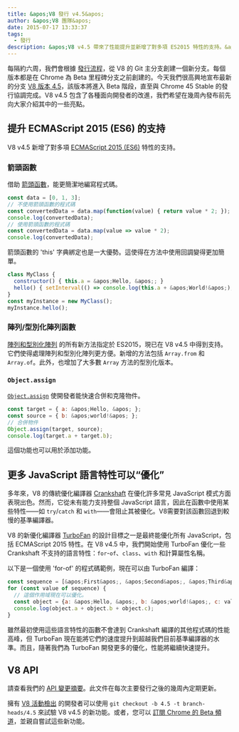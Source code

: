 ```yaml
---
title: &apos;V8 發行 v4.5&apos;
author: &apos;V8 團隊&apos;
date: 2015-07-17 13:33:37
tags:
  - 發行
description: &apos;V8 v4.5 帶來了性能提升並新增了對多項 ES2015 特性的支持。&apos;
---
```

每隔約六周，我們會根據 [發行流程](https://v8.dev/docs/release-process)，從 V8 的 Git 主分支創建一個新分支。每個版本都是在 Chrome 為 Beta 里程碑分支之前創建的。今天我們很高興地宣布最新的分支 [V8 版本 4.5](https://chromium.googlesource.com/v8/v8.git/+log/branch-heads/4.5)，該版本將進入 Beta 階段，直至與 Chrome 45 Stable 的發行協調完成。V8 v4.5 包含了各種面向開發者的改進，我們希望在幾周內發布前先向大家介紹其中的一些亮點。

<!--truncate-->
## 提升 ECMAScript 2015 (ES6) 的支持

V8 v4.5 新增了對多項 [ECMAScript 2015 (ES6)](https://www.ecma-international.org/ecma-262/6.0/) 特性的支持。

### 箭頭函數

借助 [箭頭函數](https://developer.mozilla.org/en-US/docs/Web/JavaScript/Reference/Functions/Arrow_functions)，能更簡潔地編寫程式碼。

```js
const data = [0, 1, 3];
// 不使用箭頭函數的程式碼
const convertedData = data.map(function(value) { return value * 2; });
console.log(convertedData);
// 使用箭頭函數的程式碼
const convertedData = data.map(value => value * 2);
console.log(convertedData);
```

箭頭函數的 &apos;this&apos; 字典綁定也是一大優勢。這使得在方法中使用回調變得更加簡單。

```js
class MyClass {
  constructor() { this.a = &apos;Hello, &apos;; }
  hello() { setInterval(() => console.log(this.a + &apos;World!&apos;), 1000); }
}
const myInstance = new MyClass();
myInstance.hello();
```

### 陣列/型別化陣列函數

[陣列和型別化陣列](https://developer.mozilla.org/en-US/docs/Web/JavaScript/Reference/Global_Objects/Array#Methods) 的所有新方法指定於 ES2015，現已在 V8 v4.5 中得到支持。它們使得處理陣列和型別化陣列更方便。新增的方法包括 `Array.from` 和 `Array.of`。此外，也增加了大多數 `Array` 方法的型別化版本。

### `Object.assign`

[`Object.assign`](https://developer.mozilla.org/en-US/docs/Web/JavaScript/Reference/Global_Objects/Object/assign) 使開發者能快速合併和克隆物件。

```js
const target = { a: &apos;Hello, &apos; };
const source = { b: &apos;world!&apos; };
// 合併物件
Object.assign(target, source);
console.log(target.a + target.b);
```

這個功能也可以用於添加功能。

## 更多 JavaScript 語言特性可以“優化”

多年來，V8 的傳統優化編譯器 [Crankshaft](https://blog.chromium.org/2010/12/new-crankshaft-for-v8.html) 在優化許多常見 JavaScript 模式方面表現出色。然而，它從未有能力支持整個 JavaScript 語言，因此在函數中使用某些特性——如 `try`/`catch` 和 `with`——會阻止其被優化。V8需要對該函數回退到較慢的基準編譯器。

V8 的新優化編譯器 [TurboFan](/blog/turbofan-jit) 的設計目標之一是最終能優化所有 JavaScript，包括 ECMAScript 2015 特性。在 V8 v4.5 中，我們開始使用 TurboFan 優化一些 Crankshaft 不支持的語言特性：`for`-`of`、`class`、`with` 和計算屬性名稱。

以下是一個使用 &apos;for-of&apos; 的程式碼範例，現在可以由 TurboFan 編譯：

```js
const sequence = [&apos;First&apos;, &apos;Second&apos;, &apos;Third&apos;];
for (const value of sequence) {
  // 這個作用域現在可以優化。
  const object = {a: &apos;Hello, &apos;, b: &apos;world!&apos;, c: value};
  console.log(object.a + object.b + object.c);
}
```

雖然最初使用這些語言特性的函數不會達到 Crankshaft 編譯的其他程式碼的性能高峰，但 TurboFan 現在能將它們的速度提升到超越我們目前基準編譯器的水準。而且，隨著我們為 TurboFan 開發更多的優化，性能將繼續快速提升。

## V8 API

請查看我們的 [API 變更摘要](https://docs.google.com/document/d/1g8JFi8T_oAE_7uAri7Njtig7fKaPDfotU6huOa1alds/edit)。此文件在每次主要發行之後的幾周內定期更新。

擁有 [V8 活動檢出](https://v8.dev/docs/source-code#using-git) 的開發者可以使用 `git checkout -b 4.5 -t branch-heads/4.5` 來試驗 V8 v4.5 的新功能。或者，您可以 [訂閱 Chrome 的 Beta 頻道](https://www.google.com/chrome/browser/beta.html)，並親自嘗試這些新功能。

